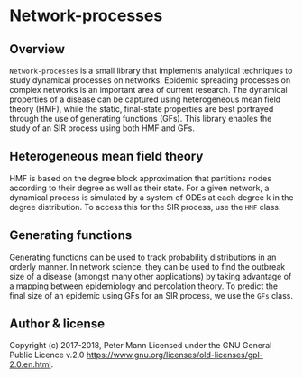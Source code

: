 # Network-processes

## Overview 

`Network-processes` is a small library that implements analytical techniques to study dynamical processes on networks. Epidemic spreading processes on complex networks is an important area of current research. The dynamical properties of a disease can be captured using heterogeneous mean field theory (HMF), while the static, final-state properties are best portrayed through the use of generating functions (GFs). This library enables the study of an SIR process using both HMF and GFs. 

## Heterogeneous mean field theory

HMF is based on the degree block approximation that partitions nodes according to their degree as well as their state. For a given network, a dynamical process is simulated by a system of ODEs at each degree k in the degree distribution. To access this for the SIR process, use the `HMF` class. 

## Generating functions

Generating functions can be used to track probability distributions in an orderly manner. In network science, they can be used to find the outbreak size of a disease (amongst many other applications) by taking advantage of a mapping between epidemiology and percolation theory. To predict the final size of an epidemic using GFs for an SIR process, we use the `GFs` class. 

## Author & license 
Copyright (c) 2017-2018, Peter Mann 
Licensed under the GNU General Public Licence v.2.0 <https://www.gnu.org/licenses/old-licenses/gpl-2.0.en.html>.
